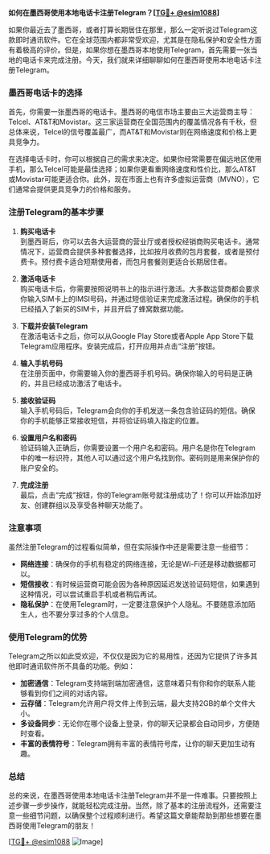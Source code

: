 **如何在墨西哥使用本地电话卡注册Telegram？[[TG💪+ @esim1088](https://t.me/s/esim1088)]**

如果你最近去了墨西哥，或者打算长期居住在那里，那么一定听说过Telegram这款即时通讯软件。它在全球范围内都非常受欢迎，尤其是在隐私保护和安全性方面有着极高的评价。但是，如果你想在墨西哥本地使用Telegram，首先需要一张当地的电话卡来完成注册。今天，我们就来详细聊聊如何在墨西哥使用本地电话卡注册Telegram。

### 墨西哥电话卡的选择

首先，你需要一张墨西哥的电话卡。墨西哥的电信市场主要由三大运营商主导：Telcel、AT&T和Movistar。这三家运营商在全国范围内的覆盖情况各有千秋，但总体来说，Telcel的信号覆盖最广，而AT&T和Movistar则在网络速度和价格上更具竞争力。

在选择电话卡时，你可以根据自己的需求来决定。如果你经常需要在偏远地区使用手机，那么Telcel可能是最佳选择；如果你更看重网络速度和性价比，那么AT&T或Movistar可能更适合你。此外，现在市面上也有许多虚拟运营商（MVNO），它们通常会提供更具竞争力的价格和服务。

### 注册Telegram的基本步骤

1. **购买电话卡**  
   到墨西哥后，你可以去各大运营商的营业厅或者授权经销商购买电话卡。通常情况下，运营商会提供多种套餐选择，比如按月收费的包月套餐，或者是预付费卡。预付费卡适合短期使用者，而包月套餐则更适合长期居住者。

2. **激活电话卡**  
   购买电话卡后，你需要按照说明书上的指示进行激活。大多数运营商都会要求你输入SIM卡上的IMSI号码，并通过短信验证来完成激活过程。确保你的手机已经插入了新买的SIM卡，并且开启了蜂窝数据功能。

3. **下载并安装Telegram**  
   在激活电话卡之后，你可以从Google Play Store或者Apple App Store下载Telegram应用程序。安装完成后，打开应用并点击“注册”按钮。

4. **输入手机号码**  
   在注册页面中，你需要输入你的墨西哥手机号码。确保你输入的号码是正确的，并且已经成功激活了电话卡。

5. **接收验证码**  
   输入手机号码后，Telegram会向你的手机发送一条包含验证码的短信。确保你的手机能够正常接收短信，并将验证码填入指定的位置。

6. **设置用户名和密码**  
   验证码输入正确后，你需要设置一个用户名和密码。用户名是你在Telegram中的唯一标识符，其他人可以通过这个用户名找到你。密码则是用来保护你的账户安全的。

7. **完成注册**  
   最后，点击“完成”按钮，你的Telegram账号就注册成功了！你可以开始添加好友、创建群组以及享受各种聊天功能了。

### 注意事项

虽然注册Telegram的过程看似简单，但在实际操作中还是需要注意一些细节：

- **网络连接**：确保你的手机有稳定的网络连接，无论是Wi-Fi还是移动数据都可以。
- **短信接收**：有时候运营商可能会因为各种原因延迟发送验证码短信，如果遇到这种情况，可以尝试重启手机或者稍后再试。
- **隐私保护**：在使用Telegram时，一定要注意保护个人隐私。不要随意添加陌生人，也不要分享过多的个人信息。

### 使用Telegram的优势

Telegram之所以如此受欢迎，不仅仅是因为它的易用性，还因为它提供了许多其他即时通讯软件所不具备的功能。例如：

- **加密通信**：Telegram支持端到端加密通信，这意味着只有你和你的联系人能够看到你们之间的对话内容。
- **云存储**：Telegram允许用户将文件上传到云端，最大支持2GB的单个文件大小。
- **多设备同步**：无论你在哪个设备上登录，你的聊天记录都会自动同步，方便随时查看。
- **丰富的表情符号**：Telegram拥有丰富的表情符号库，让你的聊天更加生动有趣。

### 总结

总的来说，在墨西哥使用本地电话卡注册Telegram并不是一件难事。只要按照上述步骤一步步操作，就能轻松完成注册。当然，除了基本的注册流程外，还需要注意一些细节问题，以确保整个过程顺利进行。希望这篇文章能帮助到那些想要在墨西哥使用Telegram的朋友！

[[TG💪+ @esim1088](https://t.me/s/esim1088) ![Image](https://i.postimg.cc/4NQfJmqS/Snipaste-2025-05-13-00-14-12.png)]